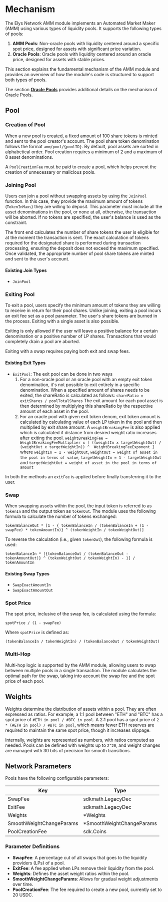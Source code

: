 <!--
order: 2
-->

# Mechanism

The Elys Network AMM module implements an Automated Market Maker (AMM) using various types of liquidity pools. It supports the following types of pools:

1. **AMM Pools**: Non-oracle pools with liquidity centered around a specific spot price, designed for assets with significant price variation.
2. **Oracle Pools**: Oracle pools with liquidity centered around an oracle price, designed for assets with stable prices.

This section explains the fundamental mechanism of the AMM module and provides an overview of how the module's code is structured to support both types of pools.

The section **[Oracle Pools](03_oracle_pools.md)** provides additional details on the mechanism of Oracle Pools.

## Pool

### Creation of Pool

When a new pool is created, a fixed amount of 100 share tokens is minted and sent to the pool creator's account. The pool share token denomination follows the format `amm/pool/{poolID}`. By default, pool assets are sorted in alphabetical order. Pool creation requires a minimum of 2 and a maximum of 8 asset denominations.

A `PoolCreationFee` must be paid to create a pool, which helps prevent the creation of unnecessary or malicious pools.

### Joining Pool

Users can join a pool without swapping assets by using the `JoinPool` function. In this case, they provide the maximum amount of tokens (`TokenInMaxs`) they are willing to deposit. This parameter must include all the asset denominations in the pool, or none at all, otherwise, the transaction will be aborted. If no tokens are specified, the user's balance is used as the constraint.

The front end calculates the number of share tokens the user is eligible for at the moment the transaction is sent. The exact calculation of tokens required for the designated share is performed during transaction processing, ensuring the deposit does not exceed the maximum specified. Once validated, the appropriate number of pool share tokens are minted and sent to the user's account.

#### Existing Join Types

- `JoinPool`

### Exiting Pool

To exit a pool, users specify the minimum amount of tokens they are willing to receive in return for their pool shares. Unlike joining, exiting a pool incurs an exit fee set as a pool parameter. The user's share tokens are burned in the process. Exiting with a single asset is also possible.

Exiting is only allowed if the user will leave a positive balance for a certain denomination or a positive number of LP shares. Transactions that would completely drain a pool are aborted.

Exiting with a swap requires paying both exit and swap fees.

#### Existing Exit Types

- `ExitPool`: The exit pool can be done in two ways 
  1. For a non-oracle pool or an oracle pool with an empty exit token denomination, it's not possible to exit entirely in a specific denomination. When a specified amount of shares needs to be exited, the shareRatio is calculated as follows: 
           ```shareRatio = exitShares / poolTotalShares``` The exit amount for each pool asset is then determined by multiplying this shareRatio by the respective amount of each asset in the pool.
  2. For an oracle pool with given exit token denom, exit token amount is calculated by calculating value of each LP token in the pool and then multiplied by exit share amount. 
     A `weightBreakingFee` is also applied which is calculated if distance from desired weight ratio increases after exiting the pool. `weightBreakingFee = WeightBreakingFeeMultiplier x [ ((weightIn x targetWeightOut) / (weightOut x targetWeightIn)) ^  WeightBreakingFeeExponent ]`
     where `weightIn = 1 - weightOut`, `weightOut = weight of asset in the pool in terms of value`, `targetWeightIn = 1 - targetWeightOut` and `targetWeightOut = weight of asset in the pool in terms of amount`

In both the methods an `exitFee` is applied before finally transferring it to the user. 
### Swap

When swapping assets within the pool, the input token is referred to as `tokenIn` and the output token as `tokenOut`. The module uses the following formula to calculate the number of tokens exchanged:

```
tokenBalanceOut * [1 - { tokenBalanceIn / (tokenBalanceIn + (1 - swapFee) * tokenAmountIn)} ^ (tokenWeightIn / tokenWeightOut)]
```

To reverse the calculation (i.e., given `tokenOut`), the following formula is used:

```
tokenBalanceIn * [{tokenBalanceOut / (tokenBalanceOut - tokenAmountOut)} ^ (tokenWeightOut / tokenWeightIn) - 1] / tokenAmountIn
```

#### Existing Swap Types

- `SwapExactAmountIn`
- `SwapExactAmountOut`

### Spot Price

The spot price, inclusive of the swap fee, is calculated using the formula:

```
spotPrice / (1 - swapFee)
```

Where `spotPrice` is defined as:

```
(tokenBalanceIn / tokenWeightIn) / (tokenBalanceOut / tokenWeightOut)
```

### Multi-Hop

Multi-hop logic is supported by the AMM module, allowing users to swap between multiple pools in a single transaction. The module calculates the optimal path for the swap, taking into account the swap fee and the spot price of each pool.

## Weights

Weights determine the distribution of assets within a pool. They are often expressed as ratios. For example, a 1:1 pool between "ETH" and "BTC" has a spot price of `#ETH in pool / #BTC in pool`. A 2:1 pool has a spot price of `2 * (#ETH in pool) / #BTC in pool`, which means fewer ETH reserves are required to maintain the same spot price, though it increases slippage.

Internally, weights are represented as numbers, with ratios computed as needed. Pools can be defined with weights up to `2^20`, and weight changes are managed with 30 bits of precision for smooth transitions.

## Network Parameters

Pools have the following configurable parameters:

| Key                      | Type                       |
| ------------------------ | -------------------------- |
| SwapFee                  | sdkmath.LegacyDec                    |
| ExitFee                  | sdkmath.LegacyDec                    |
| Weights                  | \*Weights                  |
| SmoothWeightChangeParams | \*SmoothWeightChangeParams |
| PoolCreationFee          | sdk.Coins                  |

### Parameter Definitions

- **SwapFee**: A percentage cut of all swaps that goes to the liquidity providers (LPs) of a pool.
- **ExitFee**: A fee applied when LPs remove their liquidity from the pool.
- **Weights**: Defines the asset weight ratios within the pool.
- **SmoothWeightChangeParams**: Allows for gradual weight adjustments over time.
- **PoolCreationFee**: The fee required to create a new pool, currently set to 20 USDC.
